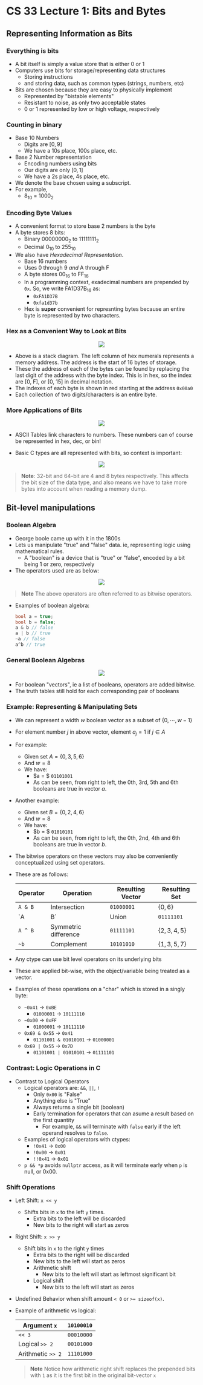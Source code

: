 # CS 33 Lecture 1: Bits and Bytes

## Representing Information as Bits

### Everything is bits

- A bit itself is simply a value store that is either 0 or 1
- Computers use bits for storage/representing data structures
  - Storing instructions
  - and storing data, such as common types (strings, numbers, etc)
- Bits are chosen because they are easy to physically implement
  - Represented by "bistable elements"
  - Resistant to noise, as only two acceptable states
  - 0 or 1 represented by low or high voltage, respectively

### Counting in binary

- Base 10 Numbers
  - Digits are $[0, 9]$
  - We have a 10s place, 100s place, etc.
- Base 2 Number representation
  - Encoding numbers using bits
  - Our digits are only $[0, 1]$
  - We have a 2s place, 4s place, etc.
- We denote the base chosen using a subscript.
- For example,
  - $8_{10}$ = $1000_{2}$

### Encoding Byte Values

- A convenient format to store base 2 numbers is the byte
- A byte stores 8 bits:
  - Binary $00000000_{2}$ to $11111111_{2}$
  - Decimal $0_{10}$ to $255_{10}$
- We also have _Hexadecimal Representation_.
  - Base 16 numbers
  - Uses 0 through 9 _and_ A through F
  - A byte stores $00_{16}$ to FF$_{16}$
  - In a programming context, exadecimal numbers are prepended by `0x`. So, we write FA1D37B$_{16}$ as:
    - `0xFA1D37B`
    - `0xfa1d37b`
  - Hex is **super** convenient for represnting bytes because an entire byte is represented by two characters.

### Hex as a Convenient Way to Look at Bits

<p align="center"><img src=".bitsandbites-images/dump.png"/></p>

- Above is a stack diagram. The left column of hex numerals represents a memory address. The address is the start of 16 bytes of storage.
- These the address of each of the bytes can be found by replacing the last digit of the address with the byte index. This is in hex, so the index are [0, F], or [0, 15] in decimal notation.
- The indexes of each byte is shown in red starting at the address `0x00a0`
- Each collection of two digits/characters is an entire byte.

### More Applications of Bits

<p align="center"><img src=".bitsandbites-images/ascii.png"/></p>

- ASCII Tables link characters to numbers. These numbers can of course be represented in hex, dec, or bin!

- Basic C types are all represented with bits, so context is important:

<p align="center"><img src=".bitsandbites-images/ctypes.png"/></p>

> **Note**:
> 32-bit and 64-bit are 4 and 8 bytes respectively. This affects the bit size of the data type, and also means we have to take more bytes into account when reading a memory dump.

## Bit-level manipulations

### Boolean Algebra

- George boole came up with it in the 1800s
- Lets us manipulate "true" and "false" data. ie, representing logic using mathematical rules.
  - A "boolean" is a device that is "true" or "false", encoded by a bit being 1 or zero, respectively
- The operators used are as below:

<p align="center"><img src=".bitsandbites-images/boolean_ops.png"/></p>

> **Note**
> The above operators are often referred to as bitwise operators.

- Examples of boolean algebra:
  ```c++
  bool a = true;
  bool b = false;
  a & b // false
  a | b // true
  ~a // false
  a^b // true
  ```

### General Boolean Algebras

<p align="center"><img src=".bitsandbites-images/bitwise.png"/></p>

- For boolean "vectors", ie a list of booleans, operators are added bitwise.
- The truth tables still hold for each corresponding pair of booleans

### Example: Representing & Manipulating Sets

- We can represent a width $w$ boolean vector as a subset of $\{ 0, \cdots, w - 1\}$
- For element number $j$ in above vector, element $a_j = 1$ if $j \in A$
- For example:
  - Given set $A = \{ 0, 3, 5, 6 \}$
  - And $w = 8$
  - We have:
    - $a = $ `01101001`
    - As can be seen, from right to left, the 0th, 3rd, 5th and 6th booleans are true in vector $a$.
- Another example:
  - Given set $B = \{ 0, 2, 4, 6 \}$
  - And $w = 8$
  - We have:
    - $b = $ `01010101`
    - As can be seen, from right to left, the 0th, 2nd, 4th and 6th booleans are true in vector $b$.
- The bitwise operators on these vectors may also be conveniently conceptualized using set operators.
- These are as follows:
  <!-- prettier-ignore -->
  | Operator | Operation            | Resulting Vector | Resulting Set       |
  |----------|----------------------|------------------|---------------------|
  | `A & B`  | Intersection         | `01000001`       | $\{ 0, 6 \}$        |
  | `A | B`  | Union                | `01111101`       | $\{ 0,2,3,4,5,6 \}$ |
  | `A ^ B`  | Symmetric difference | `01111101`       | $\{ 2,3,4,5 \}$     |
  | `~b`     | Complement           | `10101010`       | $\{ 1,3,5,7 \}$     |

- Any ctype can use bit level operators on its underlying bits
- These are applied bit-wise, with the object/variable being treated as a vector.
- Examples of these operations on a "char" which is stored in a singly byte:
  - `~0x41` $\rightarrow$ `0xBE`
    - `01000001` $\rightarrow$ `10111110`
  - `~0x00` $\rightarrow$ `0xFF`
    - `01000001` $\rightarrow$ `10111110`
  - `0x69 & 0x55` $\rightarrow$ `0x41`
    - `01101001 & 01010101` $\rightarrow$ `01000001`
  - `0x69 | 0x55` $\rightarrow$ `0x7D`
    - `01101001 | 01010101` $\rightarrow$ `01111101`

### Contrast: Logic Operations in C

- Contrast to Logical Operators
  - Logical operators are: `&&`, `||`, `!`
    - Only `0x00` is "False"
    - Anything else is "True"
    - Always returns a single bit (boolean)
    - Early termination for operators that can asume a result based on the first quantity
      - For example, `&&` will terminate with `false` early if the left operand resolves to `false`.
  - Examples of logical operators with ctypes:
    - `!0x41` $\rightarrow$ `0x00`
    - `!0x00` $\rightarrow$ `0x01`
    - `!!0x41` $\rightarrow$ `0x01`
  - `p && *p` avoids `nullptr` access, as it will terminate early when `p` is null, or 0x00.

### Shift Operations

- Left Shift: `x << y`
  - Shifts bits in `x` to the left `y` times.
    - Extra bits to the left will be discarded
    - New bits to the right will start as zeros
- Right Shift: `x >> y`
  - Shift bits in `x` to the right `y` times
    - Extra bits to the right will be discarded
    - New bits to the left will start as zeros
    - Arithmetic shift
      - New bits to the left will start as leftmost significant bit
    - Logical shift
      - New bits to the left will start as zeros
- Undefined Behavior when shift amount `< 0` or `>= sizeof(x)`.
- Example of arithmetic vs logical:
    <!-- prettier-ignore -->
  
  | Argument `x`      | `10100010` |
  | ----------------- | ---------- |
  | `<< 3`            | `00010000` |
  | Logical `>> 2`    | `00101000` |
  | Arithmetic `>> 2` | `11101000` |
  > **Note**
  > Notice how arithmetic right shift replaces the prepended bits with `1` as it is the first bit in the original bit-vector `x`

